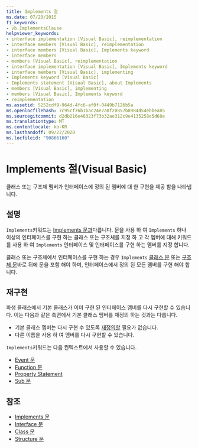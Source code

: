 ```yaml
---
title: Implements 절
ms.date: 07/20/2015
f1_keywords:
- vb.ImplementsClause
helpviewer_keywords:
- interface implementation [Visual Basic], reimplementation
- interface members [Visual Basic], reimplementation
- interface members [Visual Basic], Implements keyword
- interface members
- members [Visual Basic], reimplementation
- interface implementation [Visual Basic], Implements keyword
- interface members [Visual Basic], implementing
- Implements keyword [Visual Basic]
- Implements statement [Visual Basic], about Implements
- members [Visual Basic], implementing
- members [Visual Basic], Implements keyword
- reimplementation
ms.assetid: 5252cdf9-964d-4fc6-af0f-0449b7126b5a
ms.openlocfilehash: 7c95cf76b1bac24e2a0f20857b8984d54ebbea85
ms.sourcegitcommit: d2db216e46323f73b32ae312c9e4135258e5d68e
ms.translationtype: MT
ms.contentlocale: ko-KR
ms.lasthandoff: 09/22/2020
ms.locfileid: "90866160"
---
```

# <a name="implements-clause-visual-basic"></a>Implements 절(Visual Basic)

클래스 또는 구조체 멤버가 인터페이스에 정의 된 멤버에 대 한 구현을 제공 함을 나타냅니다.  
  
## <a name="remarks"></a>설명  

`Implements`키워드는 [Implements 문과](implements-statement.md)다릅니다. 문을 사용 하 여 `Implements` 하나 이상의 인터페이스를 구현 하는 클래스 또는 구조체를 지정 하 고 각 멤버에 대해 키워드를 사용 하 여 `Implements` 인터페이스 및 인터페이스를 구현 하는 멤버를 지정 합니다.

클래스 또는 구조체에서 인터페이스를 구현 하는 경우 `Implements` [클래스 문](class-statement.md) 또는 [구조체 문](structure-statement.md)바로 뒤에 문을 포함 해야 하며, 인터페이스에서 정의 된 모든 멤버를 구현 해야 합니다.

## <a name="reimplementation"></a>재구현  

파생 클래스에서 기본 클래스가 이미 구현 된 인터페이스 멤버를 다시 구현할 수 있습니다. 이는 다음과 같은 측면에서 기본 클래스 멤버를 재정의 하는 것과는 다릅니다.

- 기본 클래스 멤버는 다시 구현 수 있도록 [재정의할](../modifiers/overridable.md) 필요가 없습니다.
- 다른 이름을 사용 하 여 멤버를 다시 구현할 수 있습니다.

`Implements`키워드는 다음 컨텍스트에서 사용할 수 있습니다.

- [Event 문](event-statement.md)
- [Function 문](function-statement.md)
- [Property Statement](property-statement.md)
- [Sub 문](sub-statement.md)  
  
## <a name="see-also"></a>참조

- [Implements 문](implements-statement.md)
- [Interface 문](interface-statement.md)
- [Class 문](class-statement.md)
- [Structure 문](structure-statement.md)
